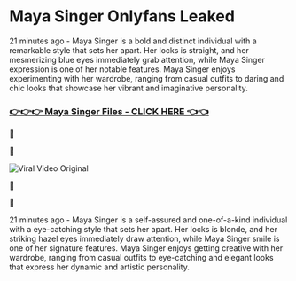 # Maya Singer Onlyfans Leaked

<p>21 minutes ago - Maya Singer is a bold and distinct individual with a remarkable style that sets her apart. Her locks is straight, and her mesmerizing blue eyes immediately grab attention, while Maya Singer expression is one of her notable features. Maya Singer enjoys experimenting with her wardrobe, ranging from casual outfits to daring and chic looks that showcase her vibrant and imaginative personality.</p><p>
<h3><a href="https://fansleaks.com-getfree.pro/maya-singer" rel="nofollow">👉👉👉 Maya Singer Files - CLICK HERE 👈👈</a></h3>
<p>🔻</p>
<p>🔻</p> <p>
<a href="https://fansleaks.com-getfree.pro/maya-singer" rel="nofollow"><img src="https://i.imgur.com/0ZbtXZ5.gif" alt="Viral Video Original" style="max-width: 100%; display: inline-block;" data-target="animated-image.originalImage"></a>
<p>🔻</p>
<p>🔻</p> <p>21 minutes ago - Maya Singer is a self-assured and one-of-a-kind individual with a eye-catching style that sets her apart. Her locks is blonde, and her striking hazel eyes immediately draw attention, while Maya Singer smile is one of her signature features. Maya Singer enjoys getting creative with her wardrobe, ranging from casual outfits to eye-catching and elegant looks that express her dynamic and artistic personality.</p>